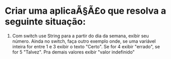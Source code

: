 # Criar uma aplicaÃ§Ã£o que resolva a seguinte situação: #

1. Com switch use String para a partir do dia da semana, exibir seu número. Ainda no switch, faça outro exemplo onde, se uma variável inteira for entre 1 e 3 exibir o texto "Certo". Se for 4 exibir "errado", se for 5 "Talvez". Pra demais valores exibir "valor indefinido"